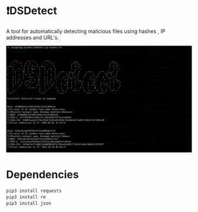 # ❗DSDetect
A tool for automatically detecting malicious files using hashes , IP addresses and URL's.

<p align="center">
  <img src="https://github.com/dagowda/DSDetect/blob/86d1b883c169f80a3da4ed66cbfd49a95d5edf16/screenshot.png" alt="image_alt">
</p>


# Dependencies
```bash
pip3 install requests
pip3 install re
pip3 install json
```
